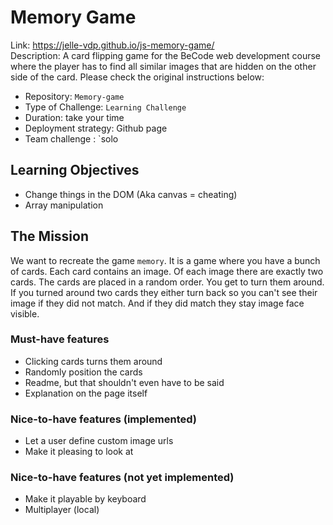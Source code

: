 # Memory Game
Link: https://jelle-vdp.github.io/js-memory-game/<br>
Description: A card flipping game for the BeCode web development course where the player has to find all similar images that are hidden on the other side of the card. Please check the original instructions below:

- Repository: `Memory-game`
- Type of Challenge: `Learning Challenge`
- Duration: take your time
- Deployment strategy: Github page
- Team challenge : `solo

## Learning Objectives
- Change things in the DOM (Aka canvas = cheating)
- Array manipulation

## The Mission
We want to recreate the game `memory`. It is a game where  you have a bunch of cards. Each card contains an image. Of each image there are exactly two cards. The cards are placed in a random order. You get to turn them around. If you turned around two cards they either turn back so you can't see their image if they did not match. And if they did match they stay image face visible.

### Must-have features
- Clicking cards turns them around
- Randomly position the cards
- Readme, but that shouldn't even have to be said
- Explanation on the page itself


### Nice-to-have features (implemented)
- Let a user define custom image urls
- Make it pleasing to look at

### Nice-to-have features (not yet implemented)
- Make it playable by keyboard
- Multiplayer (local)
